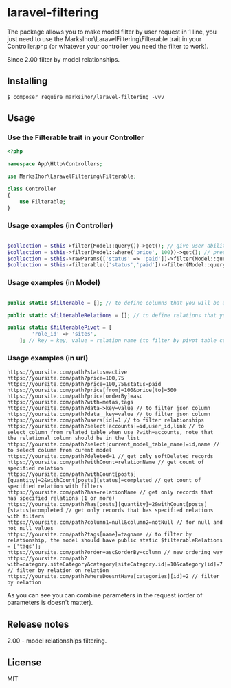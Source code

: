 # laravel-filtering

The package allows you to make model filter by user request in 1 line, you just need to use the MarksIhor\LaravelFiltering\Filterable trait in your Controller.php (or whatever your controller you need the filter to work).

Since 2.00 filter by model relationships.

## Installing

```shell
$ composer require marksihor/laravel-filtering -vvv
```

## Usage

### Use the Filterable trait in your Controller

```php
<?php

namespace App\Http\Controllers;

use MarksIhor\LaravelFiltering\Filterable;

class Controller
{
    use Filterable;
}
```

### Usage examples (in Controller)

```php

$collection = $this->filter(Model::query())->get(); // give user ability to filter model without any constraints
$collection = $this->filter(Model::where('price', 100))->get(); // predefined filter that user cannot override in request parameters
$collection = $this->rawParams(['status' => 'paid'])->filter(Model::query())->get(); // also a way to predefine parameters that user cannot override
$collection = $this->filterable(['status','paid'])->filter(Model::query())->get(); // allows you to define columns that user can filter

```

### Usage examples (in Model)

```php

public static $filterable = []; // to define columns that you will be able to filter (not required)

public static $filterableRelations = []; // to define relations that you will be able to filter (otherwise it won't work)

public static $filterablePivot = [
        'role_id' => 'sites',
    ]; // key = key, value = relation name (to filter by pivot table columns, otherwise it won't work)
```

### Usage examples (in url)

```http request
https://yoursite.com/path?status=active
https://yoursite.com/path?price=100,75
https://yoursite.com/path?price=100,75&status=paid
https://yoursite.com/path?price[from]=100&price[to]=500
https://yoursite.com/path?price[orderBy]=asc
https://yoursite.com/path?with=metas,tags
https://yoursite.com/path?data->key=value // to filter json column
https://yoursite.com/path?data__key=value // to filter json column
https://yoursite.com/path?users[id]=1 // to filter relationships
https://yoursite.com/path?select[accounts]=id,user_id,link // to select column from related table when use ?with=accounts, note that the relational column should be in the list
https://yoursite.com/path?select[current_model_table_name]=id,name // to select column from curent model
https://yoursite.com/path?deleted=1 // get only softDeleted records
https://yoursite.com/path?withCount=relationName // get count of specified relation
https://yoursite.com/path?withCount[posts][quantity]=2&withCount[posts][status]=completed // get count of specified relation with filters
https://yoursite.com/path?has=relationName // get only records that has specified relations (1 or more)
https://yoursite.com/path?has[posts][quantity]=2&withCount[posts][status]=completed // get only records that has specified relations with filters
https://yoursite.com/path?column1=null&column2=notNull // for null and not null values
https://yoursite.com/path?tags[name]=tagname // to filter by relationship, the model should have public static $filterableRelations = ['tags'];
https://yoursite.com/path?order=asc&orderBy=column // new ordering way
https://yoursite.com/path?with=category.siteCategory&category[siteCategory.id]=10&category[id]=7 // filter by relation on relation
https://yoursite.com/path?whereDoesntHave[categories][id]=2 // filter by relation
```

As you can see you can combine parameters in the request (order of parameters is doesn't matter).

## Release notes

2.00 - model relationships filtering.

## License

MIT
